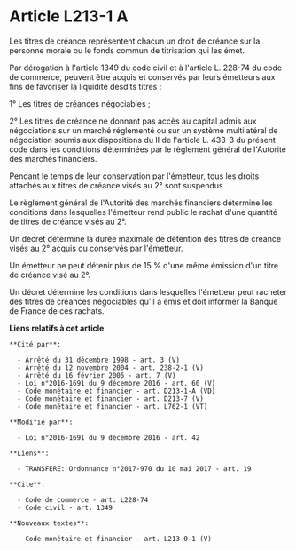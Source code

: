 # Article L213-1 A

Les titres de créance représentent chacun un droit de créance sur la personne morale ou le fonds commun de titrisation qui
les émet. 

Par dérogation à l'article 1349 du code civil et à l'article L. 228-74 du code de commerce, peuvent être acquis et conservés
par leurs émetteurs aux fins de favoriser la liquidité desdits titres : 

1° Les titres de créances négociables ; 

2° Les titres de créance ne donnant pas accès au capital admis aux négociations sur un marché réglementé ou sur un système
multilatéral de négociation soumis aux dispositions du II de l'article L. 433-3 du présent code dans les conditions
déterminées par le règlement général de l'Autorité des marchés financiers. 

Pendant le temps de leur conservation par l'émetteur, tous les droits attachés aux titres de créance visés au 2° sont
suspendus. 

Le règlement général de l'Autorité des marchés financiers détermine les conditions dans lesquelles l'émetteur rend public le
rachat d'une quantité de titres de créance visés au 2°. 

Un décret détermine la durée maximale de détention des titres de créance visés au 2° acquis ou conservés par l'émetteur. 

Un émetteur ne peut détenir plus de 15 % d'une même émission d'un titre de créance visé au 2°. 

Un décret détermine les conditions dans lesquelles l'émetteur peut racheter des titres de créances négociables qu'il a émis
et doit informer la Banque de France de ces rachats.

**Liens relatifs à cet article**

	**Cité par**:

	  - Arrêté du 31 décembre 1998 - art. 3 (V)
	  - Arrêté du 12 novembre 2004 - art. 238-2-1 (V)
	  - Arrêté du 16 février 2005 - art. 7 (V)
	  - Loi n°2016-1691 du 9 décembre 2016 - art. 60 (V)
	  - Code monétaire et financier - art. D213-1-A (VD)
	  - Code monétaire et financier - art. D213-7 (V)
	  - Code monétaire et financier - art. L762-1 (VT)

	**Modifié par**:

	  - Loi n°2016-1691 du 9 décembre 2016 - art. 42

	**Liens**:

	  - TRANSFERE: Ordonnance n°2017-970 du 10 mai 2017 - art. 19

	**Cite**:

	  - Code de commerce - art. L228-74
	  - Code civil - art. 1349

	**Nouveaux textes**:

	  - Code monétaire et financier - art. L213-0-1 (V)
